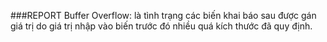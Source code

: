 ###REPORT
Buffer Overflow: là tình trạng các biến khai báo sau được gán giá trị do giá trị nhập vào biến trước đó nhiều quá kích thước đã quy định. 
